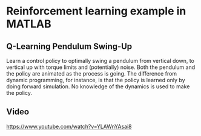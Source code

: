 # Reinforcement learning example in MATLAB
## Q-Learning Pendulum Swing-Up
Learn a control policy to optimally swing a pendulum from vertical down,
to vertical up with torque limits and (potentially) noise. Both the
pendulum and the policy are animated as the process is going. The
difference from dynamic programming, for instance, is that the policy is
learned only by doing forward simulation. No knowledge of the dynamics is
used to make the policy.

## Video
https://www.youtube.com/watch?v=YLAWnYAsai8